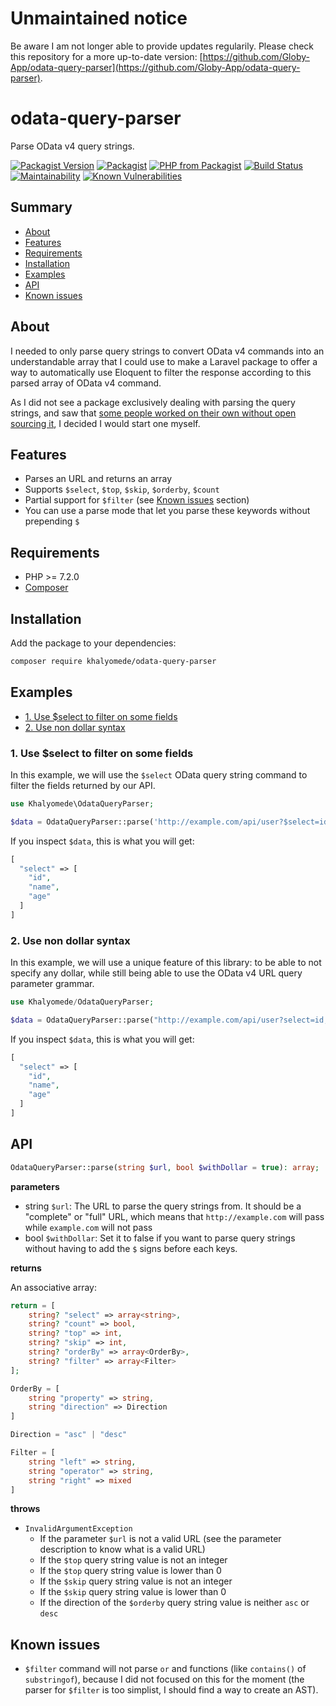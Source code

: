 # Unmaintained notice

Be aware I am not longer able to provide updates regularily. Please check this repository for a more up-to-date version: [https://github.com/Globy-App/odata-query-parser](https://github.com/Globy-App/odata-query-parser).

# odata-query-parser

Parse OData v4 query strings.

[![Packagist Version](https://img.shields.io/packagist/v/khalyomede/odata-query-parser)](https://packagist.org/packages/khalyomede/odata-query-parser) [![Packagist](https://img.shields.io/packagist/l/khalyomede/odata-query-parser)](https://github.com/khalyomede/odata-query-parser/blob/master/LICENSE) [![PHP from Packagist](https://img.shields.io/packagist/php-v/khalyomede/odata-query-parser)](https://github.com/khalyomede/odata-query-parser/blob/master/composer.json#L14) [![Build Status](https://travis-ci.com/khalyomede/odata-query-parser.svg?branch=master)](https://travis-ci.com/khalyomede/odata-query-parser) [![Maintainability](https://api.codeclimate.com/v1/badges/1ca8f176fedec7db81a2/maintainability)](https://codeclimate.com/github/khalyomede/odata-query-parser/maintainability) [![Known Vulnerabilities](https://snyk.io/test/github/khalyomede/odata-query-parser/badge.svg?targetFile=composer.lock)](https://snyk.io/test/github/khalyomede/odata-query-parser?targetFile=composer.lock)

## Summary

- [About](#about)
- [Features](#features)
- [Requirements](#requirements)
- [Installation](#installation)
- [Examples](#examples)
- [API](#api)
- [Known issues](#known-issues)

## About

I needed to only parse query strings to convert OData v4 commands into an understandable array that I could use to make a Laravel package to offer a way to automatically use Eloquent to filter the response according to this parsed array of OData v4 command.

As I did not see a package exclusively dealing with parsing the query strings, and saw that [some people worked on their own without open sourcing it](https://stackoverflow.com/questions/14145604/parse-odata-query-uri-into-php-array), I decided I would start one myself.

## Features

- Parses an URL and returns an array
- Supports `$select`, `$top`, `$skip`, `$orderby`, `$count`
- Partial support for `$filter` (see [Known issues](#known-issues) section)
- You can use a parse mode that let you parse these keywords without prepending `$`

## Requirements

- PHP >= 7.2.0
- [Composer](https://getcomposer.org/)

## Installation

Add the package to your dependencies:

```bash
composer require khalyomede/odata-query-parser
```

## Examples

- [1. Use \$select to filter on some fields](#1-use-select-to-filter-on-some-fields)
- [2. Use non dollar syntax](#2-use-non-dollar-syntax)

### 1. Use \$select to filter on some fields

In this example, we will use the `$select` OData query string command to filter the fields returned by our API.

```php
use Khalyomede\OdataQueryParser;

$data = OdataQueryParser::parse('http://example.com/api/user?$select=id,name,age');
```

If you inspect `$data`, this is what you will get:

```php
[
  "select" => [
    "id",
    "name",
    "age"
  ]
]
```

### 2. Use non dollar syntax

In this example, we will use a unique feature of this library: to be able to not specify any dollar, while still being able to use the OData v4 URL query parameter grammar.

```php
use Khalyomede/OdataQueryParser;

$data = OdataQueryParser::parse("http://example.com/api/user?select=id,name,age", $withDollar = false);
```

If you inspect `$data`, this is what you will get:

```php
[
  "select" => [
    "id",
    "name",
    "age"
  ]
]
```

## API

```php
OdataQueryParser::parse(string $url, bool $withDollar = true): array;
```

**parameters**

- string `$url`: The URL to parse the query strings from. It should be a "complete" or "full" URL, which means that `http://example.com` will pass while `example.com` will not pass
- bool `$withDollar`: Set it to false if you want to parse query strings without having to add the `$` signs before each keys.

**returns**

An associative array:

```php
return = [
	string? "select" => array<string>,
	string? "count" => bool,
	string? "top" => int,
	string? "skip" => int,
	string? "orderBy" => array<OrderBy>,
	string? "filter" => array<Filter>
];

OrderBy = [
	string "property" => string,
	string "direction" => Direction
]

Direction = "asc" | "desc"

Filter = [
	string "left" => string,
	string "operator" => string,
	string "right" => mixed
]
```

**throws**

- `InvalidArgumentException`
  - If the parameter `$url` is not a valid URL (see the parameter description to know what is a valid URL)
  - If the `$top` query string value is not an integer
  - If the `$top` query string value is lower than 0
  - If the `$skip` query string value is not an integer
  - If the `$skip` query string value is lower than 0
  - If the direction of the `$orderby` query string value is neither `asc` or `desc`

## Known issues

- `$filter` command will not parse `or` and functions (like `contains()` of `substringof`), because I did not focused on this for the moment (the parser for `$filter` is too simplist, I should find a way to create an AST).
